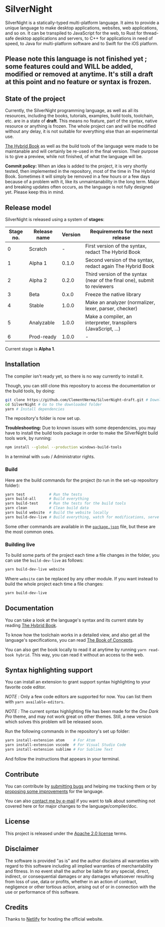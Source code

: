# SilverNight

SilverNight is a statically-typed multi-platform language. It aims to provide a unique language to make desktop applications, websites, web applications, and so on.
It can be transpiled to JavaScript for the web, to Rust for thread-safe desktop applications and servers, to C++ for applications in need of speed, to Java for multi-platform software and to Swift for the iOS platform.

## Please note this language is not finished yet ; some features could and WILL be added, modified or removed at anytime. It's still a draft at this point and no feature or syntax is frozen.

## State of the project

Currently, the SilverNight programming language, as well as all its resources, including the books, tutorials, examples, build tools, toolchain, etc. are in a state of **draft**. This means no feature, part of the syntax, native resource or anything is frozen. The whole project can and will be modified without any delay, it is not suitable for everything else than an experimental use.

[The Hybrid Book](https://silvernight.netlify.com/docs/book/hybrid.html) as well as the build tools of the language were made to be maintanable and will certainly be re-used in the final version. Their purpose is to give a preview, while not finished, of what the language will be.

**Commit policy:** When an idea is added to the project, it is very shortly tested, then implemented in the repository, most of the time in The Hybrid Book. Sometimes it will simply be removed in a few hours or a few days because of a problem with it, like its unmaintanability in the long term. Major and breaking updates often occurs, as the language is not fully designed yet. Please keep this in mind.

## Release model

SilverNight is released using a system of **stages**:

| Stage no. | Release name | Version |                     Requirements for the next release                    |
|-----------|--------------|---------|--------------------------------------------------------------------------|
|     0     | Scratch      |    -    | First version of the syntax, redact The Hybrid Book                      |
|     1     | Alpha 1      |  0.1.0  | Second version of the syntax, redact again The Hybrid Book               |
|     2     | Alpha 2      |  0.2.0  | Third version of the syntax (near of the final one), submit to reviewers |
|     3     | Beta         |  0.x.0  | Freeze the native library                                                |
|     4     | Stable       |  1.0.0  | Make an analyzer (normalizer, lexer, parser, checker)                    |
|     5     | Analyzable   |  1.0.0  | Make a compiler, an interpreter, transpilers (JavaScript, ...)           |
|     6     | Prod-ready   |  1.0.0  |                                   -                                      |

Current stage is **Alpha 1**.

## Installation

The compiler isn't ready yet, so there is no way currently to install it.

Though, you can still clone this repository to access the documentation or the build tools, by doing:

```bash
git clone https://github.com/ClementNerma/SilverNight-draft.git # Download the repository
cd SilverNight # Go to the downloaded folder
yarn # Install dependencies
```

The repository's folder is now set up.

**Troubleshooting:** Due to known issues with some dependencies, you may have to install the build tools package in order to make the SilverNight build tools work, by running:

```bash
npm install --global --production windows-build-tools
```

In a terminal with `sudo` / Administrator rights.

### Build

Here are the build commands for the project (to run in the set-up repository folder):

```bash
yarn test           # Run the tests
yarn build-all      # Build everything
yarn build-test     # Run the tests for the build tools
yarn clean          # Clean build data
yarn build website  # Build the website locally
yarn build-dev-live # Build everything, watch for modifications, serve locally
```

Some other commands are available in the [`package.json`](package.json) file, but these are the most common ones.

### Building live

To build some parts of the project each time a file changes in the folder, you can use the `build-dev-live` as follows:

```bash
yarn build-dev-live website
```

Where `website` can be replaced by any other module. If you want instead to build the whole project each time a file changes:

```bash
yarn build-dev-live
```

## Documentation

You can take a look at the language's syntax and its current state by reading [The Hybrid Book](https://silvernight.netlify.com/docs/book/hybrid.html).

To know how the toolchain works in a detailed view, and also get all the language's specifications, you can read [The Book of Concepts](https://silvernight.netlify.com/docs/book/concepts.html).

You can also get the book locally to read it at anytime by running `yarn read-book hybrid`. This way, you can read it without an access to the web.

## Syntax highlighting support

You can install an extension to grant support syntax highlighting to your favorite code editor.

*NOTE :* Only a few code editors are supported for now. You can list them with `yarn available-editors`.

*NOTE :* The current syntax highlighting file has been made for the _One Dark Pro_ theme, and may not work great on other themes. Still, a new version which solves this problem will be released soon.

Run the following commands in the repository's set up folder:

```bash
yarn install-extension atom    # For Atom
yarn install-extension vscode  # For Visual Studio Code
yarn install-extension sublime # For Sublime Text
```

And follow the instructions that appears in your terminal.

## Contribute

You can contribute by [submitting bugs](https://github.com/ClementNerma/SilverNight-draft/issues) and helping me tracking them or by [proposing some improvements](https://github.com/ClementNerma/SilverNight-draft/issues) for the language.

You can also [contact me by e-mail](mailto:clement.nerma@gmail.com) if you want to talk about something not covered here or for major changes to the language/compiler/doc.

## License

This project is released under the [Apache 2.0 license](LICENSE.md) terms.

## Disclaimer

The software is provided "as is" and the author disclaims all warranties with regard to this software including all implied warranties of merchantability and fitness. In no event shall the author be liable for any special, direct, indirect, or consequential damages or any damages whatsoever resulting from loss of use, data or profits, whether in an action of contract, negligence or other tortious action, arising out of or in connection with the use or performance of this software.

## Credits

Thanks to [Netlify](https://netlify.com) for hosting the official website.